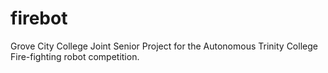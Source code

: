 # firebot
Grove City College Joint Senior Project for the Autonomous Trinity College Fire-fighting robot competition.
